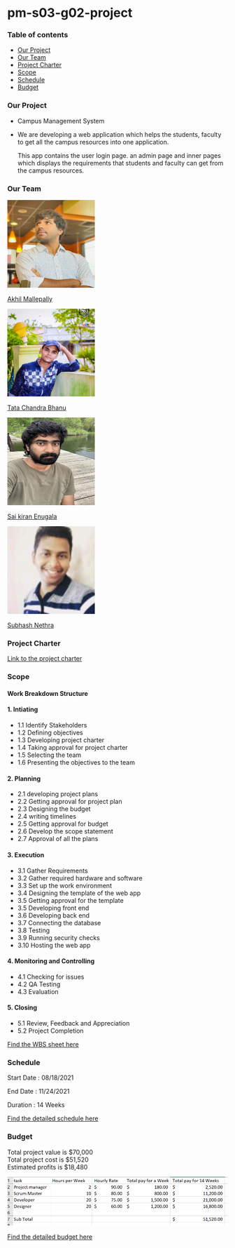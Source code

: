 # pm-s03-g02-project

### Table of contents
  * [Our Project](https://github.com/akhilmallepally/pm-s03-g02-project#our-project)
  * [Our Team](https://github.com/akhilmallepally/pm-s03-g02-project#our-team)
  * [Project Charter](https://github.com/akhilmallepally/pm-s03-g02-project#project-charter)
  * [Scope](https://github.com/akhilmallepally/pm-s03-g02-project#scope)
  * [Schedule](https://github.com/akhilmallepally/pm-s03-g02-project#schedule)
  * [Budget](https://github.com/akhilmallepally/pm-s03-g02-project#budget)

### Our Project
* Campus Management System
* We are developing a web application which helps the students, faculty to get all the campus resources into one application.

  This app contains the user login page. an admin page and inner pages which displays the requirements that students and faculty can get from the campus resources.

### Our Team


<img src="/Images/akhil_mallepally.JPG" alt="akhil" height= "200" width="200"/> 

[Akhil Mallepally](https://github.com/akhilmallepally/)

<img src="/Images/chandra_bhanu.jpg" alt="chandra" height= "200" width="200"/> 

[Tata Chandra Bhanu](https://github.com/tata1141/)

<img src="/Images/sai_enugula.jpg" alt="sai" height= "200" width="200"/>

[Sai kiran Enugala](https://github.com/saikiranreddyenugala/)

<img src="/Images/subash_nethra.jpg" alt="subhash" height= "200" width="200"/>

[Subhash Nethra](https://github.com/Subhas19/)


### Project Charter
 [Link to the project charter](https://github.com/akhilmallepally/pm-s03-g02-project/tree/main/charter_files/charter.md)

### Scope

#### Work Breakdown Structure

#### 1. Intiating
 * 1.1 Identify Stakeholders
 * 1.2 Defining objectives
 * 1.3 Developing project charter
 * 1.4 Taking approval for project charter
 * 1.5 Selecting the team
 * 1.6 Presenting the objectives to the team
 
#### 2. Planning 
 * 2.1 developing project plans
 * 2.2 Getting approval for project plan
 * 2.3 Designing the budget
 * 2.4 writing timelines
 * 2.5 Getting approval for budget 
 * 2.6 Develop the scope statement  
 * 2.7 Approval of all the plans
 
#### 3. Execution
  * 3.1 Gather Requirements
  * 3.2 Gather required hardware and software
  * 3.3 Set up the work environment
  * 3.4 Designing the template of the web app
  * 3.5 Getting approval for the template
  * 3.5 Developing front end
  * 3.6 Developing back end
  * 3.7 Connecting the database
  * 3.8 Testing
  * 3.9 Running security checks
  * 3.10 Hosting the web app

#### 4. Monitoring and Controlling
  * 4.1 Checking for issues
  * 4.2 QA Testing
  * 4.3 Evaluation
  
#### 5. Closing
  * 5.1 Review, Feedback and Appreciation
  * 5.2 Project Completion
 
 [Find the WBS sheet here](https://github.com/akhilmallepally/pm-s03-g02-project/blob/main/scope/wbs.mpp)

### Schedule
 Start Date : 08/18/2021
 
 End Date : 11/24/2021
 
 Duration : 14 Weeks
 
 [Find the detailed schedule here](schedule.mpp)
 
### Budget
Total project value is $70,000 <br>
Total project cost is $51,520 <br>
Estimated profits is $18,480 <br>

![Budget](/budget/img.PNG)

[Find the detailed budget here](https://github.com/akhilmallepally/pm-s03-g02-project/blob/main/budget/budget.xlsx)
